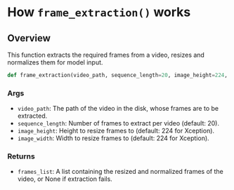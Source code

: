 # How `frame_extraction()` works

## Overview

This function extracts the required frames from a video, resizes and normalizes them for model input.

```python
def frame_extraction(video_path, sequence_length=20, image_height=224, image_width=224)
```

### Args

- `video_path`: The path of the video in the disk, whose frames are to be extracted.
- `sequence_length`: Number of frames to extract per video (default: 20).
- `image_height`: Height to resize frames to (default: 224 for Xception).
- `image_width`: Width to resize frames to (default: 224 for Xception).

### Returns

- `frames_list`: A list containing the resized and normalized frames of the video, or None if extraction fails.

